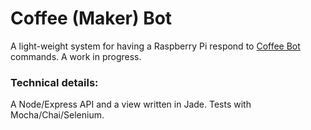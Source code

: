 # Coffee (Maker) Bot

A light-weight system for having a Raspberry Pi respond to [Coffee Bot](https://coffeebot.coffee) commands. A work in progress.

### Technical details:

A Node/Express API and a view written in Jade. Tests with Mocha/Chai/Selenium.
